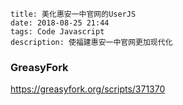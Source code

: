 ```
title: 美化惠安一中官网的UserJS
date: 2018-08-25 21:44
tags: Code Javascript
description: 使福建惠安一中官网更加现代化
```

### GreasyFork

<https://greasyfork.org/scripts/371370>
